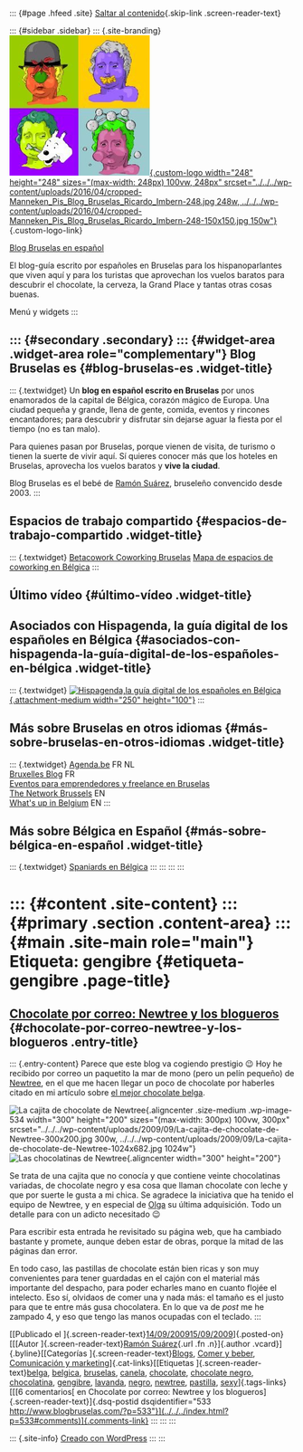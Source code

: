 ::: {#page .hfeed .site}
[Saltar al contenido](index.html#content){.skip-link
.screen-reader-text}

::: {#sidebar .sidebar}
::: {.site-branding}
[![](../../../wp-content/uploads/2016/04/cropped-Manneken_Pis_Blog_Bruselas_Ricardo_Imbern-248.jpg){.custom-logo
width="248" height="248" sizes="(max-width: 248px) 100vw, 248px"
srcset="../../../wp-content/uploads/2016/04/cropped-Manneken_Pis_Blog_Bruselas_Ricardo_Imbern-248.jpg 248w, ../../../wp-content/uploads/2016/04/cropped-Manneken_Pis_Blog_Bruselas_Ricardo_Imbern-248-150x150.jpg 150w"}](../../../index.html){.custom-logo-link}

[Blog Bruselas en español](../../../index.html)

El blog-guía escrito por españoles en Bruselas para los hispanoparlantes
que viven aquí y para los turistas que aprovechan los vuelos baratos
para descubrir el chocolate, la cerveza, la Grand Place y tantas otras
cosas buenas.

Menú y widgets
:::

::: {#secondary .secondary}
::: {#widget-area .widget-area role="complementary"}
Blog Bruselas es {#blog-bruselas-es .widget-title}
----------------

::: {.textwidget}
Un **blog en español escrito en Bruselas** por unos enamorados de la
capital de Bélgica, corazón mágico de Europa. Una ciudad pequeña y
grande, llena de gente, comida, eventos y rincones encantadores; para
descubrir y disfrutar sin dejarse aguar la fiesta por el tiempo (no es
tan malo).

Para quienes pasan por Bruselas, porque vienen de visita, de turismo o
tienen la suerte de vivir aquí. Sí quieres conocer más que los hoteles
en Bruselas, aprovecha los vuelos baratos y **vive la ciudad**.

Blog Bruselas es el bebé de [Ramón Suárez](http://www.ramonsuarez.com),
bruseleño convencido desde 2003.
:::

Espacios de trabajo compartido {#espacios-de-trabajo-compartido .widget-title}
------------------------------

::: {.textwidget}
[Betacowork Coworking Bruselas](http://www.betacowork.com) [Mapa de
espacios de coworking en Bélgica](http://coworkingbelgium.com)
:::

Último vídeo {#último-vídeo .widget-title}
------------

Asociados con Hispagenda, la guía digital de los españoles en Bélgica {#asociados-con-hispagenda-la-guía-digital-de-los-españoles-en-bélgica .widget-title}
---------------------------------------------------------------------

::: {.textwidget}
[![Hispagenda,la guía digital de los españoles en
Bélgica](../../../wp-content/uploads/2010/04/Hispagenda-250px.gif "Hispagenda, la guía digital de los españoles en Bélgica"){.attachment-medium
width="250" height="100"}](http://www.hispagenda.com)
:::

Más sobre Bruselas en otros idiomas {#más-sobre-bruselas-en-otros-idiomas .widget-title}
-----------------------------------

::: {.textwidget}
[Agenda.be](http://www.agenda.be) FR NL\
[Bruxelles Blog](http://www.bxlblog.be/) FR\
[Eventos para emprendedores y freelance en
Bruselas](http://www.betacowork.com/events/)\
[The Network
Brussels](http://groups.yahoo.com/group/TheNetworkBrussels/) EN\
[What\'s up in Belgium](http://www.whatsupin.be/) EN
:::

Más sobre Bélgica en Español {#más-sobre-bélgica-en-español .widget-title}
----------------------------

::: {.textwidget}
[Spaniards en Bélgica](http://www.spaniards.es/paises/belgica)
:::
:::
:::
:::

::: {#content .site-content}
::: {#primary .section .content-area}
::: {#main .site-main role="main"}
Etiqueta: gengibre {#etiqueta-gengibre .page-title}
==================

[Chocolate por correo: Newtree y los blogueros](../../../index.html?p=533) {#chocolate-por-correo-newtree-y-los-blogueros .entry-title}
--------------------------------------------------------------------------

::: {.entry-content}
Parece que este blog va cogiendo prestigio 😉 Hoy he recibido por correo
un paquetito la mar de mono (pero un pelín pequeño) de
[Newtree](http://newtree.com "Newtree, muy buen chocolate belga"), en el
que me hacen llegar un poco de chocolate por haberles citado en mi
artículo sobre [el mejor chocolate
belga](http://www.blogbruselas.com/2009/07/el-mejor-chocolate-belga-dame-chocolate.html "¡Dame chocolate negro!").

![La cajita de chocolate de
Newtree](../../../wp-content/uploads/2009/09/La-cajita-de-chocolate-de-Newtree-300x200.jpg "La cajita de chocolate de Newtree"){.aligncenter
.size-medium .wp-image-534 width="300" height="200"
sizes="(max-width: 300px) 100vw, 300px"
srcset="../../../wp-content/uploads/2009/09/La-cajita-de-chocolate-de-Newtree-300x200.jpg 300w, ../../../wp-content/uploads/2009/09/La-cajita-de-chocolate-de-Newtree-1024x682.jpg 1024w"}\
![Las chocolatinas de
Newtree](../../../wp-content/uploads/2009/09/Las-chocolatinas-de-Newtree-300x200.jpg "Las chocolatinas de Newtree"){.aligncenter
width="300" height="200"}

Se trata de una cajita que no conocía y que contiene veinte chocolatinas
variadas, de chocolate negro y esa cosa que llaman chocolate con leche y
que por suerte le gusta a mi chica. Se agradece la iniciativa que ha
tenido el equipo de Newtree, y en especial de
[Olga](http://www.schmoozyfox.com/ "Schmoozy Fox, marketing funky") su
última adquisición. Todo un detalle para con un adicto necesitado 😉

Para escribir esta entrada he revisitado su página web, que ha cambiado
bastante y promete, aunque deben estar de obras, porque la mitad de las
páginas dan error.

En todo caso, las pastillas de chocolate están bien ricas y son muy
convenientes para tener guardadas en el cajón con el material más
importante del despacho, para poder echarles mano en cuanto flojée el
intelecto. Eso sí, olvidaos de comer una y nada más: el tamaño es el
justo para que te entre más gusa chocolatera. En lo que va de *post* me
he zampado 4, y eso que tengo las manos ocupadas con el teclado.
:::

[[Publicado el
]{.screen-reader-text}[14/09/200915/09/2009](../../../index.html?p=533)]{.posted-on}[[[Autor
]{.screen-reader-text}[Ramón
Suárez](../../2010/04/30/index.html?author=2){.url .fn .n}]{.author
.vcard}]{.byline}[[Categorías
]{.screen-reader-text}[Blogs](../../category/blogs/index.html), [Comer y
beber](../../category/comer-y-beber/index.html), [Comunicación y
marketing](../../category/comunicacion-y-marketing/index.html)]{.cat-links}[[Etiquetas
]{.screen-reader-text}[belga](../belga/index.html),
[belgica](../belgica/index.html), [bruselas](../bruselas/index.html),
[canela](../canela/index.html), [chocolate](../chocolate/index.html),
[chocolate negro](../chocolate-negro/index.html),
[chocolatina](../chocolatina/index.html), [gengibre](index.html),
[lavanda](../lavanda/index.html), [negro](../negro/index.html),
[newtree](../newtree/index.html), [pastilla](../pastilla/index.html),
[sexy](../sexy/index.html)]{.tags-links}[[[6 comentarios[ en Chocolate
por correo: Newtree y los blogueros]{.screen-reader-text}]{.dsq-postid
dsqidentifier="533 http://www.blogbruselas.com/?p=533"}](../../../index.html?p=533#comments)]{.comments-link}
:::
:::
:::

::: {.site-info}
[Creado con WordPress](https://es.wordpress.org/)
:::
:::
